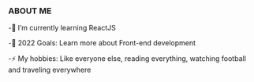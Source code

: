### ABOUT ME



-🌱 I’m currently learning ReactJS

-🥅 2022 Goals: Learn more about Front-end development

-⚡ My hobbies: Like everyone else, reading everything, watching football and traveling everywhere
